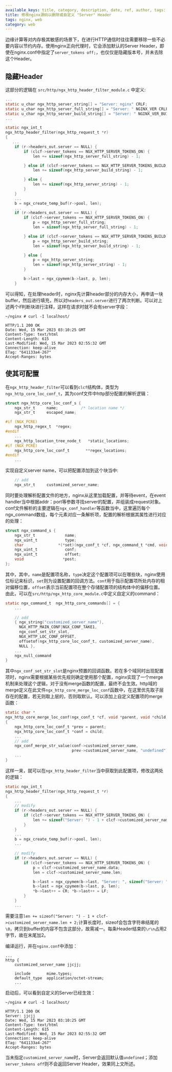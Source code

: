 ```yaml
---
available_keys: title, category, description, date, ref, author, tags: List
title: 修改nginx源码以删除或自定义 "Server" Header
tags: nginx, web
category: web
---
```

边缘计算等对内存极其敏感的场景下，在进行HTTP通信时往往需要移除一些不必要内容以节约内存。使用nginx正向代理时，它会添加默认的Server Header，即使在nginx.conf中指定了```server_tokens off;```，也仅仅是隐藏版本号，并未去除这个Header。

## 隐藏Header

这部分的逻辑在 ```src/http/ngx_http_header_filter_module.c``` 中定义:
```C
...
static u_char ngx_http_server_string[] = "Server: nginx" CRLF;
static u_char ngx_http_server_full_string[] = "Server: " NGINX_VER CRLF;
static u_char ngx_http_server_build_string[] = "Server: " NGINX_VER_BUILD CRLF;
...

static ngx_int_t
ngx_http_header_filter(ngx_http_request_t *r)
{
   ...
    if (r->headers_out.server == NULL) {
        if (clcf->server_tokens == NGX_HTTP_SERVER_TOKENS_ON) {
            len += sizeof(ngx_http_server_full_string) - 1;

        } else if (clcf->server_tokens == NGX_HTTP_SERVER_TOKENS_BUILD) {
            len += sizeof(ngx_http_server_build_string) - 1;

        } else {
            len += sizeof(ngx_http_server_string) - 1;
        }
    }
    ...
    b = ngx_create_temp_buf(r->pool, len);
    ...
    if (r->headers_out.server == NULL) {
        if (clcf->server_tokens == NGX_HTTP_SERVER_TOKENS_ON) {
            p = ngx_http_server_full_string;
            len = sizeof(ngx_http_server_full_string) - 1;

        } else if (clcf->server_tokens == NGX_HTTP_SERVER_TOKENS_BUILD) {
            p = ngx_http_server_build_string;
            len = sizeof(ngx_http_server_build_string) - 1;

        } else {
            p = ngx_http_server_string;
            len = sizeof(ngx_http_server_string) - 1;
        }

        b->last = ngx_cpymem(b->last, p, len);
    }
```
可以得知，在处理header时，nginx先计算header部分的内存大小，再申请一块buffer，然后进行填充，所以对```headers_out.server```进行了两次判断。可以对上述两个if判断块进行注释，这样在请求时就不会有server字段：
```shell
~/nginx # curl -I localhost/

HTTP/1.1 200 OK
Date: Wed, 15 Mar 2023 03:10:25 GMT
Content-Type: text/html
Content-Length: 615
Last-Modified: Wed, 15 Mar 2023 02:55:32 GMT
Connection: keep-alive
ETag: "641133a4-267"
Accept-Ranges: bytes
```

## 使其可配置

在```ngx_http_header_filter```可以看到```clcf```结构体，类型为```ngx_http_core_loc_conf_t```，其为conf文件中http部分配置的解析逻辑：
```C
struct ngx_http_core_loc_conf_s {
    ngx_str_t     name;          /* location name */
    ngx_str_t     escaped_name;

#if (NGX_PCRE)
    ngx_http_regex_t  *regex;
#endif
    ...
    ngx_http_location_tree_node_t   *static_locations;
#if (NGX_PCRE)
    ngx_http_core_loc_conf_t       **regex_locations;
#endif
    ...
```
实现自定义server name，可以把配置添加到这个块当中:
```C
    // add
    ngx_str_t     customized_server_name;
```
同时要处理解析配置文件的地方，nginx从这里加载配置，并等待event，在event handler当中根据addr：port等参数寻找server的配置，并组装成request对象。conf文件解析的主要逻辑在```ngx_conf_handler```等函数当中，这里遍历每个ngx_command数组，每个元素对应一条解析项，配置的解析根据其属性进行对应的处理：
```C
struct ngx_command_s {
    ngx_str_t             name;
    ngx_uint_t            type;
    char               *(*set)(ngx_conf_t *cf, ngx_command_t *cmd, void *conf);
    ngx_uint_t            conf;
    ngx_uint_t            offset;
    void                 *post;
};
```
其中，其中，`name`是配置项名称，`type`决定这个配置项可以在哪些块，nginx使用位标记来标识，`set`则为设置配置的回调方法。`conf`用于指示配置项所处内存的相对偏移位置，`offset`表示当前配置项在整个存储配置项的结构体中的偏移位置。由此，可以在```src/http/ngx_http_core_module.c```中定义自定义的command：
```C
static ngx_command_t  ngx_http_core_commands[] = {
    ...
    
    // add
    { ngx_string("customized_server_name"),
      NGX_HTTP_MAIN_CONF|NGX_CONF_TAKE1,
      ngx_conf_set_str_slot,
      NGX_HTTP_LOC_CONF_OFFSET,
      offsetof(ngx_http_core_loc_conf_t, customized_server_name),
      NULL },
    ...
    ngx_null_command
}
```
其中`ngx_conf_set_str_slot`是nginx预置的回调函数。若在多个域同时出现配置项时，nginx需要根据某些优先规则确定使用那个配置，nginx实现了一个merge机制来处理这个逻辑，对于没有merge函数的配置，最终不会生效。http域的merge定义在此文件```ngx_http_core_merge_loc_conf```函数中，在这里优先取子层存在的配置，若无则取上层的，否则取默认。可以添加上自定义配置项的merge函数：
```C
static char *
ngx_http_core_merge_loc_conf(ngx_conf_t *cf, void *parent, void *child)
{
    ngx_http_core_loc_conf_t *prev = parent;
    ngx_http_core_loc_conf_t *conf = child;
    ...
    // add
    ngx_conf_merge_str_value(conf->customized_server_name,
                             prev->customized_server_name, "undefined");
    ...
}
```
这样一来，就可以在`ngx_http_header_filter`当中获取到此配置项，修改这两处的逻辑：
```C
static ngx_int_t
ngx_http_header_filter(ngx_http_request_t *r)
{
    ...
    // modify
    if (r->headers_out.server == NULL) {
        if (clcf->server_tokens == NGX_HTTP_SERVER_TOKENS_ON) {
            len += sizeof("Server: ") - 1 + clcf->customized_server_name.len + 2;
        }
    }
    ...
    b = ngx_create_temp_buf(r->pool, len);
    ...
    
    // modify
    if (r->headers_out.server == NULL) {
        if (clcf->server_tokens == NGX_HTTP_SERVER_TOKENS_ON) {
            p = clcf->customized_server_name.data;
            len = clcf->customized_server_name.len;

            b->last = ngx_cpymem(b->last, "Server: ", sizeof("Server: ") - 1);
            b->last = ngx_cpymem(b->last, p, len);
            *b->last++ = CR; *b->last++ = LF;
        }
    }
    ...
```
需要注意```len += sizeof("Server: ") - 1 + clcf->customized_server_name.len + 2;```计算长度时，sizeof会包含字符串结尾的`\0`，拷贝到buffer的内容不包含这部分，故需减一。每条Header结束的`\r\n`占用2字节，故在末尾加2。

编译运行，并在`nginx.conf`中添加：
```
...
http {
    customized_server_name jjcjj;
    
    include       mime.types;
    default_type  application/octet-stream;
    ...
```
启动后，可以看到自定义的Server已经生效：
```shell
~/nginx # curl -I localhost/

HTTP/1.1 200 OK
Server: jjcjj
Date: Wed, 15 Mar 2023 03:10:25 GMT
Content-Type: text/html
Content-Length: 615
Last-Modified: Wed, 15 Mar 2023 02:55:32 GMT
Connection: keep-alive
ETag: "641133a4-267"
Accept-Ranges: bytes
```
当未指定`customized_server_name`时，Server会返回默认值`undefined`；添加`server_tokens off`则不会返回Server Header，效果同上文所述。
